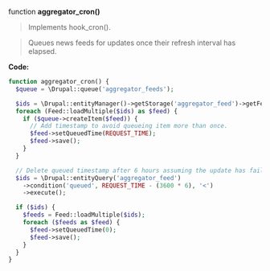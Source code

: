 function **aggregator_cron()**

> Implements hook_cron().

> Queues news feeds for updates once their refresh interval has elapsed.

**Code:**
```php
function aggregator_cron() {
  $queue = \Drupal::queue('aggregator_feeds');

  $ids = \Drupal::entityManager()->getStorage('aggregator_feed')->getFeedIdsToRefresh();
  foreach (Feed::loadMultiple($ids) as $feed) {
    if ($queue->createItem($feed)) {
      // Add timestamp to avoid queueing item more than once.
      $feed->setQueuedTime(REQUEST_TIME);
      $feed->save();
    }
  }

  // Delete queued timestamp after 6 hours assuming the update has failed.
  $ids = \Drupal::entityQuery('aggregator_feed')
    ->condition('queued', REQUEST_TIME - (3600 * 6), '<')
    ->execute();

  if ($ids) {
    $feeds = Feed::loadMultiple($ids);
    foreach ($feeds as $feed) {
      $feed->setQueuedTime(0);
      $feed->save();
    }
  }
}
```

